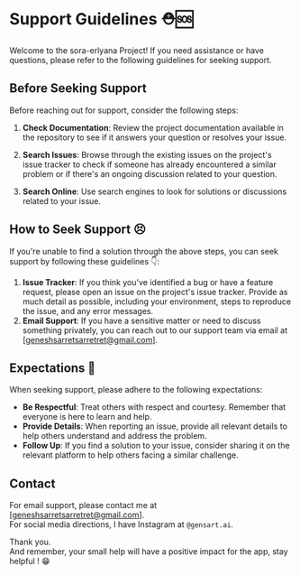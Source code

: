 # Support Guidelines ⛑🆘

Welcome to the sora-erlyana Project! If you need assistance or have questions, please refer to the following guidelines for seeking support.

## Before Seeking Support

Before reaching out for support, consider the following steps:

1. **Check Documentation**: Review the project documentation available in the repository to see if it answers your question or resolves your issue.

2. **Search Issues**: Browse through the existing issues on the project's issue tracker to check if someone has already encountered a similar problem or if there's an ongoing discussion related to your question.

3. **Search Online**: Use search engines to look for solutions or discussions related to your issue.

## How to Seek Support 😣

If you're unable to find a solution through the above steps, you can seek support by following these guidelines 👇:

1. **Issue Tracker**: If you think you've identified a bug or have a feature request, please open an issue on the project's issue tracker. Provide as much detail as possible, including your environment, steps to reproduce the issue, and any error messages.
2. **Email Support**: If you have a sensitive matter or need to discuss something privately, you can reach out to our support team via email at [geneshsarretsarretret@gmail.com].

## Expectations 💌

When seeking support, please adhere to the following expectations:

-   **Be Respectful**: Treat others with respect and courtesy. Remember that everyone is here to learn and help.
-   **Provide Details**: When reporting an issue, provide all relevant details to help others understand and address the problem.
-   **Follow Up**: If you find a solution to your issue, consider sharing it on the relevant platform to help others facing a similar challenge.

## Contact

For email support, please contact me at [geneshsarretsarretret@gmail.com].  
For social media directions, I have Instagram at `@gensart.ai`.

Thank you.  
And remember, your small help will have a positive impact for the app, stay helpful ! 😁
